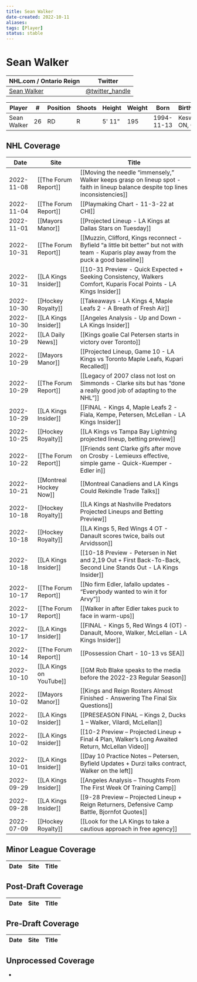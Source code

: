 ```yaml
---
title: Sean Walker
date-created: 2022-10-11
aliases: 
tags: [Player]
status: stable
---
```


# Sean Walker

NHL.com / Ontario Reign | Twitter
-|-
[Sean Walker](https://www.nhl.com/player/sean-walker-8480336) | [@twitter_handle](https://twitter.com/)

Player | \# | Position | Shoots | Height | Weight | Born | Birthplace | Draft 
-|-|-|-|-|-|-|-|-
Sean Walker | 26 | RD | R | 5' 11" | 195 | 1994-11-13 | Keswick, ON, CAN


## NHL  Coverage
| Date       | Site                    | Title                                                                                                                                     |
| ---------- | ----------------------- | ----------------------------------------------------------------------------------------------------------------------------------------- |
| 2022-11-08 | [[The Forum Report]]    | [[Moving the needle “immensely,” Walker keeps grasp on lineup spot - faith in lineup balance despite top lines inconsistencies]]          |
| 2022-11-04 | [[The Forum Report]]    | [[Playmaking Chart - 11-3-22 at CHI]]                                                                                                     |
| 2022-11-01 | [[Mayors Manor]]        | [[Projected Lineup - LA Kings at Dallas Stars on Tuesday]]                                                                                |
| 2022-10-31 | [[The Forum Report]]    | [[Muzzin, Clifford, Kings reconnect - Byfield “a little bit better” but not with team - Kuparis play away from the puck a good baseline]] |
| 2022-10-31 | [[LA Kings Insider]]    | [[10-31 Preview - Quick Expected + Seeking Consistency, Walkers Comfort, Kuparis Focal Points - LA Kings Insider]]                        |
| 2022-10-30 | [[Hockey Royalty]]      | [[Takeaways - LA Kings 4, Maple Leafs 2 - A Breath of Fresh Air]]                                                                         |
| 2022-10-30 | [[LA Kings Insider]]    | [[Angeles Analysis - Up and Down - LA Kings Insider]]                                                                                     |
| 2022-10-29 | [[LA Daily News]]       | [[Kings goalie Cal Petersen starts in victory over Toronto]]                                                                              |
| 2022-10-29 | [[Mayors Manor]]        | [[Projected Lineup, Game 10 - LA Kings vs Toronto Maple Leafs, Kupari Recalled]]                                                          |
| 2022-10-29 | [[The Forum Report]]    | [[Legacy of 2007 class not lost on Simmonds - Clarke sits but has “done a really good job of adapting to the NHL”]]                       |
| 2022-10-29 | [[LA Kings Insider]]    | [[FINAL - Kings 4, Maple Leafs 2 - Fiala, Kempe, Petersen, McLellan - LA Kings Insider]]                                                  |
| 2022-10-25 | [[Hockey Royalty]]      | [[LA Kings vs Tampa Bay Lightning projected lineup, betting preview]]                                                                     |
| 2022-10-22 | [[The Forum Report]]    | [[Friends sent Clarke gifs after move on Crosby - Lemieuxs effective, simple game - Quick-Kuemper - Edler in]]                            |
| 2022-10-21 | [[Montreal Hockey Now]] | [[Montreal Canadiens and LA Kings Could Rekindle Trade Talks]]                                                                            |
| 2022-10-18 | [[Hockey Royalty]]      | [[LA Kings at Nashville Predators Projected Lineups and Betting Preview]]                                                                 |
| 2022-10-18 | [[Hockey Royalty]]      | [[LA Kings 5, Red Wings 4 OT - Danault scores twice, bails out Arvidsson]]                                                                |
| 2022-10-18 | [[LA Kings Insider]]    | [[10-18 Preview - Petersen in Net and 2,19 Out + First Back-To-Back, Second Line Stands Out - LA Kings Insider]]                          |
| 2022-10-17 | [[The Forum Report]]    | [[No firm Edler, Iafallo updates - “Everybody wanted to win it for Arvy”]]                                                                |
| 2022-10-17 | [[The Forum Report]]    | [[Walker in after Edler takes puck to face in warm-ups]]                                                                                  |
| 2022-10-17 | [[LA Kings Insider]]    | [[FINAL - Kings 5, Red Wings 4 (OT) - Danault, Moore, Walker, McLellan - LA Kings Insider]]                                               |
| 2022-10-14 | [[The Forum Report]]    | [[Possession Chart - 10-13 vs SEA]]                                                                                                       |
| 2022-10-10 | [[LA Kings on YouTube]] | [[GM Rob Blake speaks to the media before the 2022-23 Regular Season]]                                                                    |
| 2022-10-02 | [[Mayors Manor]]        | [[Kings and Reign Rosters Almost Finished - Answering The Final Six Questions]]                                                           |
| 2022-10-02 | [[LA Kings Insider]]    | [[PRESEASON FINAL – Kings 2, Ducks 1 – Walker, Vilardi, McLellan]]                                                                        |
| 2022-10-02 | [[LA Kings Insider]]    | [[10-2 Preview – Projected Lineup + Final 4 Plan, Walker’s Long Awaited Return, McLellan Video]]                                          |
| 2022-10-01 | [[LA Kings Insider]]    | [[Day 10 Practice Notes – Petersen, Byfield Updates + Durzi talks contract, Walker on the left]]                                          |
| 2022-09-29 | [[LA Kings Insider]]    | [[Angeles Analysis – Thoughts From The First Week Of Training Camp]]                                                                      |
| 2022-09-28 | [[LA Kings Insider]]    | [[9-28 Preview – Projected Lineup + Reign Returners, Defensive Camp Battle, Bjornfot Quotes]]                                             |
| 2022-07-09 | [[Hockey Royalty]] | [[Look for the LA Kings to take a cautious approach in free agency]]


## Minor League Coverage
Date | Site |  Title
---|---|---



## Post-Draft Coverage
Date | Site |  Title
---|---|---



## Pre-Draft Coverage
Date | Site |  Title
---|---|---


## Unprocessed Coverage
- 
